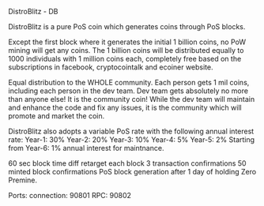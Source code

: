 
DistroBlitz - DB

DistroBlitz is a pure PoS coin which generates coins through PoS blocks.

Except the first block where it generates the initial 1 billion coins, no PoW mining will get any coins. The 1 billion coins will be distributed equally to 1000 individuals with 1 million coins each, completely free based on the subscriptions in facebook, cryptocointalk and ecoiner website.

Equal distribution to the WHOLE community. Each person gets 1 mil coins, including each person in the dev team. Dev team gets absolutely no more than anyone else! It is the community coin! While the dev team will maintain and enhance the code and fix any issues, it is the community which will promote and market the coin.

DistroBlitz also adopts a variable PoS rate with the following annual interest rate: 
Year-1: 30%
Year-2: 20%
Year-3: 10%
Year-4: 5%
Year-5: 2%
Starting from Year-6: 1% annual interest for maintnance.

60 sec block time
diff retarget each block
3 transaction confirmations
50 minted block confirmations
PoS block generation after 1 day of holding
Zero Premine.

Ports: connection: 90801 RPC: 90802
